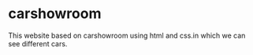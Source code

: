 # carshowroom
This website based on carshowroom using html and css.in which we can see different cars. 
